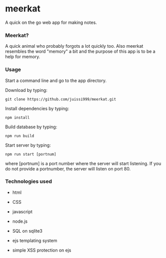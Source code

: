 # meerkat
A quick on the go web app for making notes.

### Meerkat?

A quick animal who probably forgots a lot quickly too. Also meerkat resembles the word "memory" a bit and the purpose of this app is to be a help for memory.

### Usage

Start a command line and go to the app directory.

Download by typing:

`git clone https://github.com/juissi999/meerkat.git`

Install dependencies by typing:

`npm install`

Build database by typing:

`npm run build`

Start server by typing:

`npm run start [portnum]`

where [portnum] is a port number where the server will start listening. If you do not provide a portnumber, the server will listen on port 80.

### Technologies used

* html
* CSS

* javascript
* node.js
* SQL on sqlite3
* ejs templating system

* simple XSS protection on ejs

